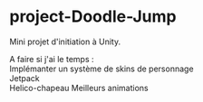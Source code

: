 # project-Doodle-Jump  
Mini projet d'initiation à Unity.  

A faire si j'ai le temps :  
Implémanter un système de skins de personnage  
Jetpack  
Helico-chapeau
Meilleurs animations
